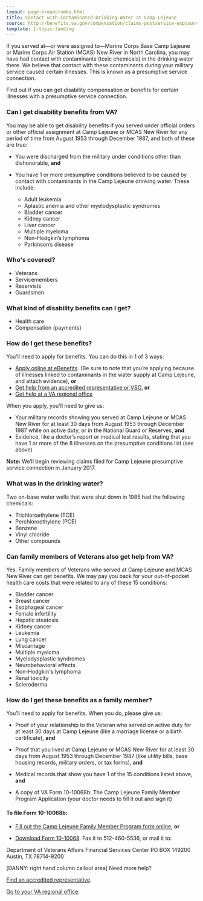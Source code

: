 ```yaml
---
layout: page-breadcrumbs.html
title: Contact with Contaminated Drinking Water at Camp Lejeune 	
source: http://benefits.va.gov/compensation/claims-postservice-exposures-camp_lejeune_water.asp
template: 1-topic-landing
---
```


If you served at—or were assigned to—Marine Corps Base Camp Lejeune or Marine Corps Air Station (MCAS) New River in North Carolina, you may have had contact with contaminants (toxic chemicals) in the drinking water there. We believe that contact with these contaminants during your military service caused certain illnesses. This is known as a presumptive service connection. 

Find out if you can get disability compensation or benefits for certain illnesses with a presumptive service connection.

### Can I get disability benefits from VA?

You may be able to get disability benefits if you served under official orders or other official assignment at Camp Lejeune or MCAS New River for any period of time from August 1953 through December 1987, and both of these are true:
- You were discharged from the military under conditions other than dishonorable, **and**
- You have 1 or more presumptive conditions believed to be caused by contact with contaminants in the Camp Lejeune drinking water. These include:

  - Adult leukemia
  - Aplastic anemia and other myelodysplastic syndromes
  - Bladder cancer
  - Kidney cancer
  - Liver cancer
  - Multiple myeloma
  - Non-Hodgkin’s lymphoma
  - Parkinson’s disease

### Who's covered?
- Veterans
- Servicemembers 
- Reservists
- Guardsmen

### What kind of disability benefits can I get?

- Health care
- Compensation (payments)

### How do I get these benefits?

You’ll need to apply for benefits. You can do this in 1 of 3 ways:

- [Apply online at eBenefits](http://www.ebenefits.va.gov). (Be sure to note that you’re applying because of illnesses linked to contaminants in the water supply at Camp Lejeune, and attach evidence), 
**or**
- [Get help from an accredited representative or VSO]( http://www.va.gov/ogc/apps/accreditation/index.asp), 
**or**
- [Get help at a VA regional office](https://www.vets.gov/facility-locator/)

When you apply, you'll need to give us:

- Your military records showing you served at Camp Lejeune or MCAS New River for at least 30 days from August 1953 through December 1987 while on active duty, or in the National Guard or Reserves, 
**and**
- Evidence, like a doctor’s report or medical test results, stating that you have 1 or more of the 8 illnesses on the presumptive conditions list (see above)

**Note:** We’ll begin reviewing claims filed for Camp Lejeune presumptive service connection in January 2017.

### What was in the drinking water?

Two on-base water wells that were shut down in 1985 had the following chemicals:

- Trichloroethylene (TCE)
- Perchloroethylene (PCE)
- Benzene
- Vinyl chloride
- Other compounds

### Can family members of Veterans also get help from VA?

Yes. Family members of Veterans who served at Camp Lejeune and MCAS New River can get benefits. We may pay you back for your out-of-pocket health care costs that were related to any of these 15 conditions:

- Bladder cancer
- Breast cancer
- Esophageal cancer
- Female infertility
- Hepatic steatosis
- Kidney cancer
- Leukemia
- Lung cancer
- Miscarriage
- Multiple myeloma
- Myelodysplastic syndromes
- Neurobehavioral effects
- Non-Hodgkin's lymphoma
- Renal toxicity
- Scleroderma

### How do I get these benefits as a family member?

You’ll need to apply for benefits. When you do, please give us:

- Proof of your relationship to the Veteran who served on active duty for at least 30 days at Camp Lejeune (like a marriage license or a birth certificate), **and**

- Proof that you lived at Camp Lejeune or MCAS New River for at least 30 days from August 1953 through December 1987 (like utility bills, base housing records, military orders, or tax forms), **and**

- Medical records that show you have 1 of the 15 conditions listed above, **and**

- A copy of VA Form 10-10068b: The Camp Lejeune Family Member Program Application (your doctor needs to fill it out and sign it)  

#### To file Form 10-10068b:
-	[Fill out the Camp Lejeune Family Member Program form online](https://www.clfamilymembers.fsc.va.gov/), **or**

- [Download Form 10-10068](https://www.clfamilymembers.fsc.va.gov/Home/DownloadForm/10-10068). Fax it to 512-460-5536, or mail it to: 

Department of Veterans Affairs
Financial Services Center
PO BOX 149200
Austin, TX 78714-9200


[DANNY: right hand column callout area]
Need more help?

[Find an accredited representative]( http://www.va.gov/ogc/apps/accreditation/index.asp).

[Go to your VA regional office](https://www.vets.gov/facility-locator/).

